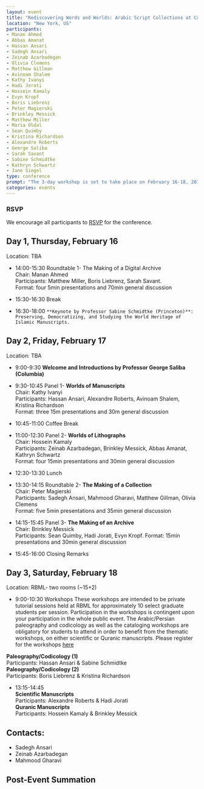 ```yaml
---
layout: event
title: "Rediscovering Words and Worlds: Arabic Script Collections at Columbia University"
location: "New York, US"
participants:
- Manan Ahmed
- Abbas Amanat
- Hassan Ansari
- Sadegh Ansari
- Zeinab Azarbadegan
- Olivia Clemens
- Matthew Gillman
- Avinoam Shalem
- Kathy Ivanyi	
- Hadi Jorati
- Hossein Kamaly
- Evyn Kropf
- Boris Liebrenz
- Peter Magierski
- Brinkley Messick
- Matthew Miller
- Maria Oldal
- Sean Quimby
- Kristina Richardson
- Alexandre Roberts
- George Saliba
- Sarah Savant
- Sabine Schmidtke
- Kathryn Schwartz
- Jane Siegel
type: conference
prompt: "The 3-day workshop is set to take place on February 16-18, 2017 at Columbia University. Professor Sabine Schmidtke from the Institute for Advanced Study will conduct a keynote lecture on Thursday, Feb. 16."
categories: events
---
```


### RSVP

We encourage all participants to [RSVP](https://docs.google.com/a/columbia.edu/forms/d/e/1FAIpQLSeG8O_Q4PhOvKzIdO8LKJxeA85Mb7IHd6p7skqXseAT3TxVGw/viewform?c=0&w=1) for the conference.


## Day 1, Thursday, February 16 
Location: TBA


* 14:00-15:30	Roundtable 1- The Making of a Digital Archive  
Chair: Manan Ahmed  
Participants: Matthew Miller, Boris Liebrenz, Sarah Savant.  
Format: four 5min presentations and 70min general discussion

* 15:30-16:30	Break

* 16:30-18:00	`**Keynote by Professor Sabine Schmidtke (Princeton)**: Preserving, Democratizing, and Studying the World Heritage of Islamic Manuscripts.`


## Day 2, Friday, February 17
Location: TBA

* 9:00-9:30	**Welcome and Introductions by Professor George Saliba (Columbia)**

* 9:30-10:45	Panel 1- **Worlds of Manuscripts**  
Chair: Kathy Ivanyi  
Participants: Hassan Ansari, Alexandre Roberts, Avinoam Shalem, Kristina Richardson  
Format: three 15m presentations and 30m general discussion

* 10:45-11:00	Coffee Break

* 11:00-12:30	Panel 2- **Worlds of Lithographs**  
Chair: Hossein Kamaly  
Participants: Zeinab Azarbadegan, Brinkley Messick, Abbas Amanat, Kathryn Schwartz  
Format: four 15min presentations and 30min general discussion

* 12:30-13:30	Lunch

* 13:30-14:15	Roundtable 2- **The Making of a Collection**  
Chair: Peter Magierski  
Participants: Sadegh Ansari, Mahmood Gharavi, Matthew Gillman, Olivia Clemens  
Format: five 5min presentations and 35min general discussion

* 14:15-15:45	Panel 3- **The Making of an Archive**  
Chair: Brinkley Messick  
Participants: Sean Quimby, Hadi Jorati, Evyn Kropf.
Format: 15min presentations and 30min general discussion

* 15:45-16:00	Closing Remarks
		
## Day 3, Saturday, February 18
Location: RBML- two rooms (~15+2)

* 9:00-10:30  Workshops
These workshops are intended to be private tutorial sessions held at RBML for approximately 10 select graduate students per session. Participation in the workshops is contingent upon your participation in the whole public event. The Arabic/Persian paleography and codicology as well as the cataloging workshops are obligatory for students to attend in order to benefit from the thematic workshops, on either scientific or Quranic manuscripts. Please register for the workshops [here](https://docs.google.com/a/columbia.edu/forms/d/e/1FAIpQLSfkUpEsKNwa63HIzEbGMp0gsbLzIteGnmd-3NLG7CloNa2y2w/viewform?c=0&w=1)

**Paleography/Codicology (1)**  
Participants: Hassan Ansari & Sabine Schmidtke  
**Paleography/Codicology (2)**  
Participants: Boris Liebrenz & Kristina Richardson

* 13:15-14:45  
**Scientific Manuscripts**  
Participants: Alexandre Roberts & Hadi Jorati  
**Quranic Manuscripts**  
Participants: Hossein Kamaly & Brinkley Messick


## Contacts:

* Sadegh Ansari 
* Zeinab Azarbadegan
* Mahmood Gharavi

## Post-Event Summation

